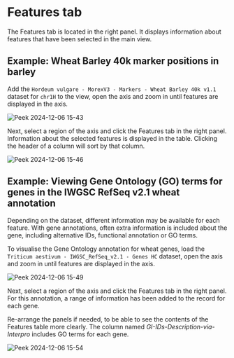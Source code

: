 # Features tab

The Features tab is located in the right panel. It displays information about features that have been selected in the main view.

## Example: Wheat Barley 40k marker positions in barley

Add the ```Hordeum vulgare - MorexV3 - Markers - Wheat Barley 40k v1.1``` dataset for `chr1H` to the view, open the axis and zoom in until features are displayed in the axis.

![Peek 2024-12-06 15-43](https://github.com/user-attachments/assets/1ffb23b6-5ab5-4949-a708-4afc6c6aa592)

Next, select a region of the axis and click the Features tab in the right panel. Information about the selected features is displayed in the table. Clicking the header of a column will sort by that column.

![Peek 2024-12-06 15-46](https://github.com/user-attachments/assets/1c653d33-25a9-4691-9b3e-29cac1cf506f)

## Example: Viewing Gene Ontology (GO) terms for genes in the IWGSC RefSeq v2.1 wheat annotation

Depending on the dataset, different information may be available for each feature. With gene annotations, often extra information is included about the gene, including alternative IDs, functional annotation or GO terms.

To visualise the Gene Ontology annotation for wheat genes, load the ```Triticum aestivum - IWGSC_RefSeq_v2.1 - Genes HC``` dataset, open the axis and zoom in until features are displayed in the axis.

![Peek 2024-12-06 15-49](https://github.com/user-attachments/assets/6eb4255b-2012-4a29-b0e9-31e8c0034a82)

Next, select a region of the axis and click the Features tab in the right panel. For this annotation, a range of information has been added to the record for each gene.

Re-arrange the panels if needed, to be able to see the contents of the Features table more clearly. The column named *GI-IDs-Description-via-Interpro* includes GO terms for each gene.

![Peek 2024-12-06 15-54](https://github.com/user-attachments/assets/15319ed2-224c-4b4e-9d8e-c946bac6e9d6)
